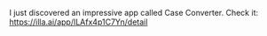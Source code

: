 I just discovered an impressive app called Case Converter. Check it: https://illa.ai/app/ILAfx4p1C7Yn/detail
